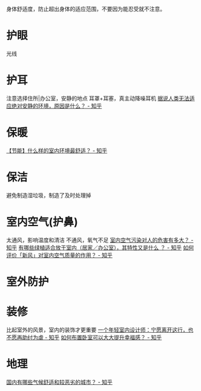 身体舒适度，防止超出身体的适应范围，不要因为能忍受就不注意。

# 护眼
光线

# 护耳
注意选择住所|办公室，安静的地点
耳罩+耳塞，真主动降噪耳机
[据说人类无法适应绝对安静的环境，原因是什么？ - 知乎](https://www.zhihu.com/question/37473636)

# 保暖
[【节能】什么样的室内环境最舒适？ - 知乎](https://zhuanlan.zhihu.com/p/64417103)

# 保洁
避免制造湿垃圾，制造了及时处理掉


# 室内空气(护鼻)
太通风，影响温度和清洁
不通风，氧气不足
[室内空气污染对人的危害有多大？ - 知乎](https://www.zhihu.com/question/20967577)
[有哪些绿植适合放于室内（居家／办公室），其特性又是什么 ？ - 知乎](https://www.zhihu.com/question/29181149)
[如何评价「新风」对室内空气质量的作用？ - 知乎](https://www.zhihu.com/question/51014664)

# 室外防护

# 装修
比起室外的风景，室内的装饰才更重要
[一个年轻室内设计师：宁愿离开这行，也不愿再助纣为虐 - 知乎](https://zhuanlan.zhihu.com/p/22811134)
[如何布置卧室可以大大提升幸福感？ - 知乎](https://www.zhihu.com/question/30781418)

# 地理
[国内有哪些气候舒适和较恶劣的城市？ - 知乎](https://www.zhihu.com/question/21094184)
